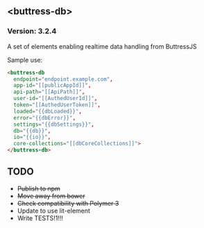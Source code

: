 ## &lt;buttress-db&gt;

### Version: 3.2.4

A set of elements enabling realtime data handling from ButtressJS

Sample use:

```html
<buttress-db
  endpoint="endpoint.example.com",
  app-id="[[publicAppId]]",
  api-path="[[ApiPath]]",
  user-id="[[AuthedUserId]]",
  token="[[AuthedUserToken]]",
  loaded="{{dbLoaded}}",
  error="{{dbError}}",
  settings="{{dbSettings}}",
  db="{{db}}",
  io="{{io}}",
  core-collections="[[dbCoreCollections]]">
</buttress-db>
```

## TODO
* ~~Publish to npm~~
* ~~Move away from bower~~
* ~~Check compatibility with Polymer 3~~
* Update to use lit-element
* Write TESTS!1!!!